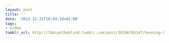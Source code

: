 ```yaml
---
layout: post
title: ''
date: '2012-12-31T10:49:10+01:00'
tags:
- video
tumblr_url: http://fabiantheblind.tumblr.com/post/39296765247/henning-herholz-saz-die-pest-ist-ein-360
---
```

